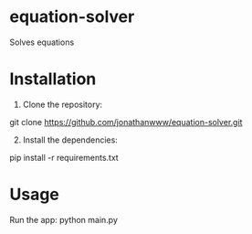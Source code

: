 # equation-solver
Solves equations



# Installation

1. Clone the repository:

git clone https://github.com/jonathanwww/equation-solver.git

2. Install the dependencies:

pip install -r requirements.txt

# Usage
Run the app: python main.py
